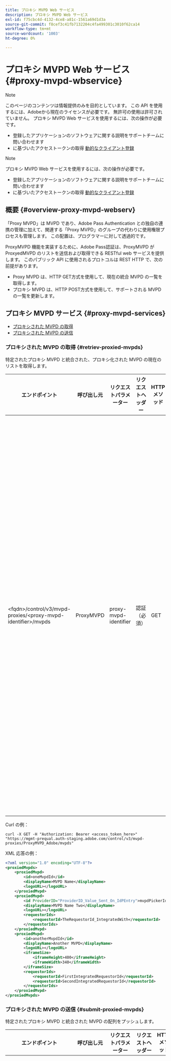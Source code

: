 ```yaml
---
title: プロキシ MVPD Web サービス
description: プロキシ MVPD Web サービス
exl-id: f75cbc4d-4132-4ce8-a81c-1561a69d1d3a
source-git-commit: f8cef3c41fb7132204c4fa499301c3010f62ca14
workflow-type: tm+mt
source-wordcount: '1003'
ht-degree: 0%

---
```


# プロキシ MVPD Web サービス {#proxy-mvpd-wbservice}

>[!NOTE]
>
>このページのコンテンツは情報提供のみを目的としています。 この API を使用するには、Adobeから現在のライセンスが必要です。 無許可の使用は許可されていません。
>プロキシ MVPD Web サービスを使用するには、次の操作が必要です。
>- 登録したアプリケーションのソフトウェアに関する説明をサポートチームに問い合わせます
>- に基づいたアクセストークンの取得 [動的なクライアント登録](dynamic-client-registration.md)
> 

>[!NOTE]
>
>プロキシ MVPD Web サービスを使用するには、次の操作が必要です。
>- 登録したアプリケーションのソフトウェアに関する説明をサポートチームに問い合わせます
>- に基づいたアクセストークンの取得 [動的なクライアント登録](dynamic-client-registration.md)
> 

## 概要 {#overview-proxy-mvpd-webserv}

「Proxy MVPD」は MVPD であり、Adobe Pass Authentication との独自の連携の管理に加えて、関連する「Proxy MVPD」のグループの代わりに使用権限プロセスも管理します。 この配置は、プログラマーに対して透過的です。

ProxyMVPD 機能を実装するために、Adobe Pass認証は、ProxyMVPD が ProxyedMVPD のリストを送信および取得できる RESTful web サービスを提供します。 このパブリック API に使用されるプロトコルは REST HTTP で、次の前提があります。

- Proxy MVPD は、HTTP GET方式を使用して、現在の統合 MVPD の一覧を取得します。
- プロキシ MVPD は、HTTP POST方式を使用して、サポートされる MVPD の一覧を更新します。

## プロキシ MVPD サービス {#proxy-mvpd-services}

- [プロキシされた MVPD の取得](#retriev-proxied-mvpds)
- [プロキシされた MVPD の送信](#submit-proxied-mvpds)

### プロキシされた MVPD の取得 {#retriev-proxied-mvpds}

特定されたプロキシ MVPD と統合された、プロキシ化された MVPD の現在のリストを取得します。

| エンドポイント | 呼び出し元 | リクエストパラメーター | リクエストヘッダー | HTTP メソッド | HTTP 応答 |
|--------------------------------------------------------------------------|-----------|-----------------------|---------------------------|-------------|-----------------------------------------------------------------------------------------------------------------------------------------------------------------------------------------------------------------------------------------------------------------------------------------------------------------------------------------------------------------------------------------------------------------------------------------------------------------------------------------------------------------------------------------------------------------------------------------------------------------------------------------------------------------------------------------------------------------------------------------------------------------------------------------------------------------------------------------------------------|
| &lt;fqdn>/control/v3/mvpd-proxies/&lt;proxy-mvpd-identifier>/mvpds | ProxyMVPD | proxy-mvpd-identifier | 認証（必須） | GET | <ul><li> 200 （ok） – リクエストが正常に処理され、応答に XML 形式の ProxyedMVPD のリストが含まれる</li><li>401 （未認証） – 次のいずれかを示します。<ul><li>クライアントは、新しい access_token を要求する必要があります。</li><li>リクエストの発信元の IP アドレスが許可リストに存在しません</li><li>トークンが無効です</li></ul></li><li>403 （禁止） – 指定されたパラメーターで操作がサポートされていないか、プロキシ MVPD がプロキシとして設定されていないか、見つからないことを示します</li><li>405 （許可されていないメソッド） - GETまたはPOST以外の HTTP メソッドが使用されました。 この特定のエンドポイントでは、HTTP メソッドが一般にサポートされていないか、サポートされていません。</li><li>500 （内部サーバーエラー） – リクエストプロセス中に、サーバーサイドでエラーが発生しました。</li></ul> |

Curl の例：

`curl -X GET -H "Authorization: Bearer <access_token_here>" "https://mgmt-prequal.auth-staging.adobe.com/control/v3/mvpd-proxies/ProxyMVPD_Adobe/mvpds"`


XML 応答の例：

```xml
<?xml version="1.0" encoding="UTF-8"?>
<proxiedMvpds>
    <proxiedMvpd>
        <id>oneMvpdId</id>
        <displayName>MVPD Name</displayName>
        <logoURL></logoURL>
    </proxiedMvpd>
    <proxiedMvpd>
        <id ProviderID="ProviderID_Value_Sent_On_IdPEntry">mvpdPickerId</id>
        <displayName>MVPD Name Two</displayName>
        <logoURL></logoURL>
        <requestorIds>
            <requestorId>TheRequestorId_IntegratedWith</requestorId>
        </requestorIds>
    </proxiedMvpd>
    <proxiedMvpd>
        <id>anotherMvpdId</id>
        <displayName>Another MVPD</displayName>
        <logoURL></logoURL>
        <iframeSize>
            <iframeHeight>400</iframeHeight>
            <iframeWidth>340</iframeWidth>
        </iframeSize>
        <requestorIds>
            <requestorId>FirstIntegratedRequestorId</requestorId>
            <requestorId>SecondIntegratedRequestorId</requestorId>
        </requestorIds>
    </proxiedMvpd>
</proxiedMvpds>
```

### プロキシされた MVPD の送信 {#submit-proxied-mvpds}

特定されたプロキシ MVPD と統合された MVPD の配列をプッシュします。

| エンドポイント | 呼び出し元 | リクエストパラメーター | リクエストヘッダー | HTTP メソッド | HTTP 応答 |
|:------------------------------------------------------------------------:|:---------:|-----------------------|:---------------------------------------------------:|:-----------:|:---------------------------------------------------------------------------------------------------------------------------------------------------------------------------------------------------------------------------------------------------------------------------------------------------------------------------------------------------------------------------------------------------------------------------------------------------------------------------------------------------------------------------------------------------------------------------------------------------------------------------------------------------------------------------------------------------------------------------------------------------------------------------------------------------------------------------------------------------------------------------------------------------------------------------------------------------------------------------------------------------------------------------------------------------------------------------------------------------------------:|
| &lt;fqdn>/control/v3/mvpd-proxies/&lt;proxy-mvpd-identifier>/mvpds | ProxyMVPD | proxy-mvpd-identifier | 認証（必須）プロキシ化された mvpds （必須） | POST | <ul><li>201 （作成） – プッシュは正常に処理されました</li><li>400 （無効なリクエスト） – サーバーはリクエストの処理方法を把握していません：<ul><li>受信 XML はこの仕様で公開されているスキーマに準拠していません。</li><li>プロキシされた mvpid に一意の ID がありません</li><li>プッシュされた requestorIds は、応答コード 400 の他のサーブレットコンテナの理由は存在しません</li></ul><li>401 （未認証） – 次のいずれかを示します。<ul><li>クライアントは、新しい access_token を要求する必要があります。</li><li>リクエストの発信元の IP アドレスが許可リストに存在しません</li><li>トークンが無効です</li></ul></li><li>403 （禁止） – 指定されたパラメーターで操作がサポートされていないか、プロキシ MVPD がプロキシとして設定されていないか、見つからないことを示します</li><li>405 （許可されていないメソッド） - GETまたはPOST以外の HTTP メソッドが使用されました。 この特定のエンドポイントでは、HTTP メソッドが一般にサポートされていないか、サポートされていません。</li><li>500 （内部サーバーエラー） – リクエストプロセス中に、サーバーサイドでエラーが発生しました。</li></ul> |

Curl の例：

`curl -X POST -H "Authorization: Bearer <access_token_here>" "https://mgmt-prequal.auth.adobe.com/control/v3/mvpd-proxies/ProxyMVPD_Adobe/mvpds" -d "proxied-mvpds=%3CproxiedMvpds%3E%3CproxiedMvpd%3E%3CdisplayName%3EFirst%20MVPD%20Name%3C%2FdisplayName%3E%3Cid%3EfirstMVPDId%3C%2Fid%3E%3ClogoURL%3E%3C%2FlogoURL%3E%3C%2FproxiedMvpd%3E%3CproxiedMvpd%3E%3Cid%20ProviderID%3D%22ProviderID_Value_Sent_On_IdPEntry%22%3EmvpdPickerId%3C%2Fid%3E%3CdisplayName%3EMVPD%20Name%20Two%3C%2FdisplayName%3E%3ClogoURL%3E%3C%2FlogoURL%3E%3CrequestorIds%3E%3CrequestorId%3ETHE_REQUESTOR_ID%3C%2FrequestorId%3E%3C%2FrequestorIds%3E%3C%2FproxiedMvpd%3E%3C%2FproxiedMvpds%3E"`



XML 例：

```xml
<?xml version="1.0" encoding="UTF-8"?>
<proxiedMvpds>
    <proxiedMvpd>
        <id>oneMvpdId</id>
        <displayName>MVPD Name</displayName>
        <logoURL></logoURL>
    </proxiedMvpd>
    <proxiedMvpd>
        <id ProviderID="ProviderID_Value_Sent_On_IdPEntry">mvpdPickerId</id>
        <displayName>MVPD Name Two</displayName>
        <logoURL></logoURL>
        <requestorIds>
            <requestorId>TheRequestorId_IntegratedWith</requestorId>
        </requestorIds>
    </proxiedMvpd>
    <proxiedMvpd>
        <id>anotherMvpdId</id>
        <displayName>Another MVPD</displayName>
        <logoURL></logoURL>
        <iframeSize>
            <iframeHeight>400</iframeHeight>
            <iframeWidth>340</iframeWidth>
        </iframeSize>
        <requestorIds>
            <requestorId>FirstIntegratedRequestorId</requestorId>
            <requestorId>SecondIntegratedRequestorId</requestorId>
        </requestorIds>
    </proxiedMvpd>
</proxiedMvpds>
```


### 転記頻度 {#posting-frequency}

Adobe Pass認証では、ProxyMVPD が ProxyedMVPD のリストをプッシュするのは、以前のプッシュから変更があった場合のみにすることをお勧めします。

### プロキシ化された MVPD の削除 {#delete-proxied-freqency}

ProxyMVPD が空の ProxyedMVPDs リストを持つ XML レコードをプッシュすると、その空のリストは他のリストと同様にシステムに保存され、以前のリストを効果的に削除します。



## XSD 形式 {#xsd-format}

Adobeでは、公開 web サービスとの間でプロキシ化された MVPD を公開/取得するために、以下に示す許可されたフォーマットを定義しています。

```xml
<?xml version="1.0" encoding="UTF-8"?>
<xs:schema xmlns:xs="http://www.w3.org/2001/XMLSchema"
           xmlns:pxm="http://tve.adobe.com/data/proxiedmvpd"
           targetNamespace="http://tve.adobe.com/data/proxiedmvpd"
           elementFormDefault="qualified"
           version="1.0">
    <xs:complexType name="iframeSize">
        <xs:all>
            <xs:element name="iframeHeight" type="xs:int" minOccurs="1" maxOccurs="1" nillable="false"/>
            <xs:element name="iframeWidth" type="xs:int" minOccurs="1" maxOccurs="1" nillable="false"/>
        </xs:all>
    </xs:complexType>
    <xs:complexType name="requestorIds">
        <xs:annotation>
            <xs:documentation>List of requestors/programmers integrated with the proxied MVPD</xs:documentation>
        </xs:annotation>
        <xs:sequence>
            <xs:element name="requestorId" type="xs:string" minOccurs="1" maxOccurs="unbounded" nillable="false">
                <xs:annotation>
                    <xs:documentation>The requestor/programmer identifier recognized by Adobe</xs:documentation>
                </xs:annotation>
            </xs:element>
        </xs:sequence>
    </xs:complexType>
    <xs:complexType name="proxiedMvpd">
        <xs:all>
            <xs:element name="id" minOccurs="1" maxOccurs="1" nillable="false">
                <xs:annotation>
                    <xs:documentation>The id must conform to the regular expression: ([a-zA-Z0-9]+((\-)|[_])*)</xs:documentation>
                </xs:annotation>
                <xs:complexType>
                    <xs:simpleContent>
                        <xs:extension base="xs:string">
                            <xs:attribute name="ProviderID">
                                <xs:simpleType>
                                    <xs:restriction base="xs:string">
                                        <xs:minLength value="1"/>
                                        <xs:maxLength value="128"/>
                                    </xs:restriction>
                                </xs:simpleType>
                            </xs:attribute>
                        </xs:extension>
                    </xs:simpleContent>
                </xs:complexType>
            </xs:element>
            <xs:element name="displayName" type="xs:string" minOccurs="1" maxOccurs="1" nillable="false"/>
            <xs:element name="logoURL" type="xs:anyURI" minOccurs="1" maxOccurs="1" nillable="false"/>
            <xs:element name="iframeSize" type="pxm:iframeSize" minOccurs="0" maxOccurs="1"/>
            <xs:element name="requestorIds" type="pxm:requestorIds" minOccurs="0" maxOccurs="1"/>
        </xs:all>
    </xs:complexType>
    <xs:element name="proxiedMvpds">
        <xs:annotation>
            <xs:documentation>List of Proxied MVPD</xs:documentation>
        </xs:annotation>
        <xs:complexType>
            <xs:sequence>
                <xs:element name="proxiedMvpd" type="pxm:proxiedMvpd" minOccurs="0" maxOccurs="unbounded"/>
            </xs:sequence>
        </xs:complexType>
    </xs:element>
</xs:schema>
```

**要素に関するメモ：**

-   `id` （必須） – プロキシ化された MVPD ID は、次の文字のいずれかを使用して、MVPD の名前に関連する文字列である必要があります（トラッキング目的でプログラマーに公開されます）。– 英数字、アンダースコア（&quot;_&quot;）、ハイフン（&quot;-&quot;）。
- idID は、次の正規表現に準拠している必要があります。
`(a-zA-Z0-9((-)|_)*)`

    したがって、少なくとも 1 つの文字を含め、文字で始まり、文字、数字、ダッシュ、アンダースコアで続ける必要があります。

-   `iframeSize` （オプション） – iframeSize 要素はオプションで、MVPD 認証ページが iFrame にあると想定される場合に、iFrame のサイズを定義します。 そうしないと、iframeSize 要素が存在しない場合、認証はブラウザーの完全なリダイレクトページで発生します。
-   `requestorIds` （任意） – requestorIds の値はAdobeによって指定されます。 プロキシ化された MVPD が 1 つ以上の requestorId と統合されている必要があります。 「requestorIds」タグがプロキシ化された MVPD 要素に存在しない場合、プロキシ化された MVPD は、プロキシ MVPD に統合されたすべての利用可能なリクエスタと統合されます。
-   `ProviderID` （オプション） – ProviderID 属性が id 要素に存在する場合、ProviderID の値は、SAML 認証リクエストで、プロキシ化された MVPD/SubMVPD ID として（id 値ではなく）プロキシ化された MVPD に送信されます。 この場合、id の値は、プログラマーページに表示される MVPD ピッカー内、およびAdobe Pass Authentication 内部でのみ使用されます。 ProviderID 属性の長さは 1 ～ 128 文字にする必要があります。

## セキュリティ {#security}

リクエストを有効と見なすには、次のルールを遵守する必要があります。

- リクエストヘッダーには、からのセキュリティ Oauth2 アクセストークンが含まれている必要があります [動的なクライアント登録](dynamic-client-registration.md).
 – このリクエストは、許可されている特定の IP アドレスから送信される必要があります。
- リクエストは、SSL プロトコルを使用して送信する必要があります。

リクエストヘッダーに存在し、上記に示されていないすべてのパラメーターは無視されます。

Curl の例：

`curl -X GET -H "Authorization: Bearer <access_token_here>" "https://mgmt-prequal.auth-staging.adobe.com/control/v3/proxiedMvpds"`

## Adobe Pass Authentication Environments のプロキシ MVPD Web サービスエンドポイント {#proxy-mvpd-wevserv-endpoints}

- **実稼動 URL:** https://mgmt.auth.adobe.com/control/v3/proxiedMvpds - **ステージング URL:** https://mgmt.auth-staging.adobe.com/control/v3/proxiedMvpds - **実稼動前 URL:** https://mgmt-prequal.auth.adobe.com/control/v3/proxiedMvpds - **ステージング前 URL:** https://mgmt-prequal.auth-staging.adobe.com/control/v3/proxiedMvpds

<!--
>[!RELATEDINFORMATION]
>* [Proxy MVPD SAML integration](/help/authentication/proxy-mvpd-saml-int.md)
>* [User metadata exchange](/help/authentication/mvpd-user-metadata-exchng.md)
>* [Technical paper](/help/authentication/technical-paper.md)
>* [Adobe Pass Authentication glossary](/help/authentication/glossary.md)
-->
